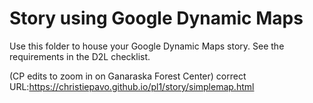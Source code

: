 # Story using Google Dynamic Maps

Use this folder to house your Google Dynamic Maps story. See the requirements in the D2L checklist. 


(CP edits to zoom in on Ganaraska Forest Center) correct URL:https://christiepavo.github.io/pl1/story/simplemap.html
